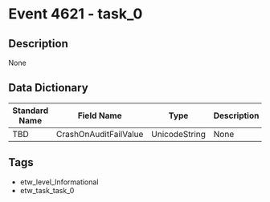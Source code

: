 # Event 4621 - task_0

## Description
None

## Data Dictionary
|Standard Name|Field Name|Type|Description|Sample Value|
|---|---|---|---|---|
|TBD|CrashOnAuditFailValue|UnicodeString|None|`None`|

## Tags
* etw_level_Informational
* etw_task_task_0